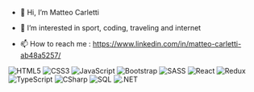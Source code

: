 - 👋 Hi, I’m Matteo Carletti
  
- 👀 I’m interested in sport, coding, traveling and internet
  
- 📫 How to reach me : https://www.linkedin.com/in/matteo-carletti-ab48a5257/
  

![HTML5](https://img.shields.io/badge/-HTML5-%23E34F26?style=flat-square&logo=html5&logoColor=white)
![CSS3](https://img.shields.io/badge/-CSS3-%231572B6?style=flat-square&logo=css3&logoColor=white)
![JavaScript](https://img.shields.io/badge/-JavaScript-%23F7DF1E?style=flat-square&logo=javascript&logoColor=black)
![Bootstrap](https://img.shields.io/badge/-Bootstrap-%23563D7C?style=flat-square&logo=bootstrap&logoColor=white)
![SASS](https://img.shields.io/badge/-SASS-%23CC6699?style=flat-square&logo=sass&logoColor=white)
![React](https://img.shields.io/badge/-React-%2361DAFB?style=flat-square&logo=react&logoColor=black)
![Redux](https://img.shields.io/badge/-Redux-%23764ABC?style=flat-square&logo=redux&logoColor=white)
![TypeScript](https://img.shields.io/badge/-TypeScript-%233178C6?style=flat-square&logo=typescript&logoColor=white)
![CSharp](https://img.shields.io/badge/-C%23-%23239120?style=flat-square&logo=c-sharp&logoColor=white)
![SQL](https://img.shields.io/badge/-SQL-%2300f?style=flat-square&logo=sql&logoColor=white)
![.NET](https://img.shields.io/badge/-.NET-%23512BD4?style=flat-square&logo=dotnet&logoColor=white)


<!---
Matteocarlett/Matteocarlett is a ✨ special ✨ repository because its `README.md` (this file) appears on your GitHub profile.
You can click the Preview link to take a look at your changes.
--->
